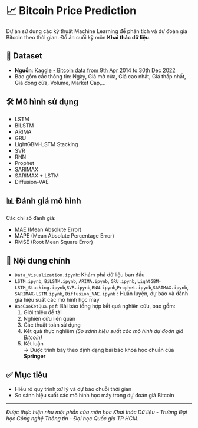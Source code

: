 # 📈 Bitcoin Price Prediction

Dự án sử dụng các kỹ thuật Machine Learning để phân tích và dự đoán giá Bitcoin theo thời gian. Đồ án cuối kỳ môn **Khai thác dữ liệu**.

## 📂 Dataset
- **Nguồn**: [Kaggle - Bitcoin data from 9th Apr 2014 to 30th Dec 2022](https://www.kaggle.com/datasets/sushilkumarinfo/bitcoin-data-from-9thapr2014-to-30thdec2022)
- Bao gồm các thông tin: Ngày, Giá mở cửa, Giá cao nhất, Giá thấp nhất, Giá đóng cửa, Volume, Market Cap,...

## 🛠️ Mô hình sử dụng
- LSTM
- BiLSTM
- ARIMA
- GRU
- LightGBM-LSTM Stacking
- SVR
- RNN
- Prophet
- SARIMAX
- SARIMAX + LSTM
- Diffusion-VAE

## 📊 Đánh giá mô hình
Các chỉ số đánh giá:
- MAE (Mean Absolute Error)
- MAPE (Mean Absolute Percentage Error)
- RMSE (Root Mean Square Error)

## 📁 Nội dung chính
- `Data_Visualization.ipynb`: Khám phá dữ liệu ban đầu
- `LSTM.ipynb`, `BiLSTM.ipynb`, `ARIMA.ipynb`, `GRU.ipynb`, `LightGBM-LSTM_Stacking.ipynb`,`SVR.ipynb`,`RNN.ipynb`,`Prophet.ipynb`,`SARIMAX.ipynb`, `SARIMAX-LSTM.ipynb`, `Diffusion_VAE.ipynb` : Huấn luyện, dự báo và đánh giá hiệu suất các mô hình học máy
- `BaoCaoKetQua.pdf`: Bài báo tổng hợp kết quả nghiên cứu, bao gồm:  
  1. Giới thiệu đề tài  
  2. Nghiên cứu liên quan  
  3. Các thuật toán sử dụng  
  4. Kết quả thực nghiệm *(So sánh hiệu suất các mô hình dự đoán giá Bitcoin)*  
  5. Kết luận  
  → Được trình bày theo định dạng bài báo khoa học chuẩn của **Springer**


## ✅ Mục tiêu
- Hiểu rõ quy trình xử lý và dự báo chuỗi thời gian
- So sánh hiệu suất các mô hình học máy trong dự đoán giá Bitcoin

---

*Được thực hiện như một phần của môn học Khai thác Dữ liệu - Trường Đại học Công nghệ Thông tin - Đại học Quốc gia TP.HCM.*


